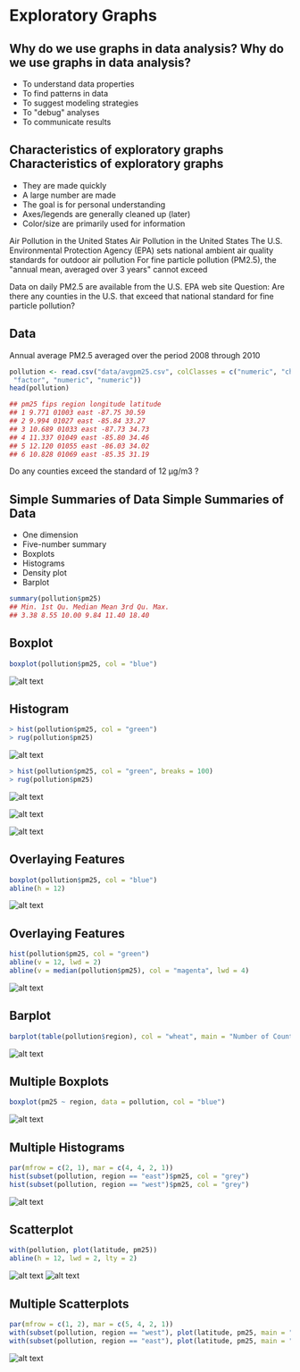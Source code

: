 Exploratory Graphs 
===========


Why do we use graphs in data analysis? Why do we use graphs in data analysis?
----

* To understand data properties
* To find patterns in data
* To suggest modeling strategies
* To "debug" analyses
* To communicate results

Characteristics of exploratory graphs Characteristics of exploratory graphs
---
* They are made quickly
* A large number are made
* The goal is for personal understanding
* Axes/legends are generally cleaned up (later)
* Color/size are primarily used for information

Air Pollution in the United States Air Pollution in the United States
The U.S. Environmental Protection Agency (EPA) sets national ambient air quality standards for
outdoor air pollution
For fine particle pollution (PM2.5), the "annual mean, averaged over 3 years" cannot exceed

Data on daily PM2.5 are available from the U.S. EPA web site
Question: Are there any counties in the U.S. that exceed that national standard for fine particle
pollution?

Data
---


Annual average PM2.5 averaged over the period 2008 through 2010

```r
pollution <- read.csv("data/avgpm25.csv", colClasses = c("numeric", "character",
 "factor", "numeric", "numeric"))
head(pollution)

## pm25 fips region longitude latitude
## 1 9.771 01003 east -87.75 30.59
## 2 9.994 01027 east -85.84 33.27
## 3 10.689 01033 east -87.73 34.73
## 4 11.337 01049 east -85.80 34.46
## 5 12.120 01055 east -86.03 34.02
## 6 10.828 01069 east -85.35 31.19

``` 


Do any counties exceed the standard of 12 μg/m3 ?

Simple Summaries of Data Simple Summaries of Data
----

* One dimension
* Five-number summary
* Boxplots
* Histograms
* Density plot
* Barplot

```r
summary(pollution$pm25)
## Min. 1st Qu. Median Mean 3rd Qu. Max.
## 3.38 8.55 10.00 9.84 11.40 18.40
``` 

Boxplot 
----
```r
boxplot(pollution$pm25, col = "blue")
```

![alt text](Rplot.png)

Histogram
----
```r
> hist(pollution$pm25, col = "green")
> rug(pollution$pm25)

```

![alt text](Rplot01.png)

```r
> hist(pollution$pm25, col = "green", breaks = 100)
> rug(pollution$pm25)
```

![alt text](Rplot02.png)

![alt text](Rplot03.png)

![alt text](Rplot04.png)

Overlaying Features
----
```r
boxplot(pollution$pm25, col = "blue")
abline(h = 12)
```
![alt text](Rplot05.png)

Overlaying Features 
----

```r
hist(pollution$pm25, col = "green")
abline(v = 12, lwd = 2)
abline(v = median(pollution$pm25), col = "magenta", lwd = 4)
```

![alt text](Rplot06.png)

Barplot 
----
```r
barplot(table(pollution$region), col = "wheat", main = "Number of Counties in Each Region")
```

![alt text](Rplot07.png)

Multiple Boxplots 
----
```r
boxplot(pm25 ~ region, data = pollution, col = "blue")
```
![alt text](Rplot08.png)

Multiple Histograms 
----
```r
par(mfrow = c(2, 1), mar = c(4, 4, 2, 1))
hist(subset(pollution, region == "east")$pm25, col = "grey")
hist(subset(pollution, region == "west")$pm25, col = "grey")
```

![alt text](Rplot09.png)

Scatterplot 
----
```r
with(pollution, plot(latitude, pm25))
abline(h = 12, lwd = 2, lty = 2)
```
![alt text](Rplot10.png)
![alt text](Rplot11.png)

Multiple Scatterplots 
----
```r
par(mfrow = c(1, 2), mar = c(5, 4, 2, 1))
with(subset(pollution, region == "west"), plot(latitude, pm25, main = "West"))
with(subset(pollution, region == "east"), plot(latitude, pm25, main = "East"))
```



![alt text](Rplot12.png)
